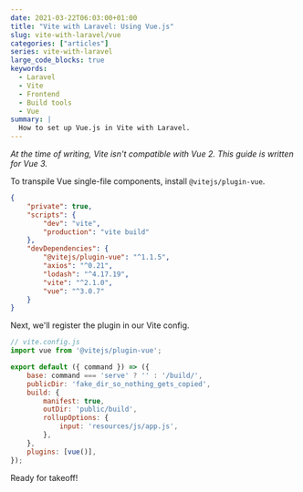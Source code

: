 ```yaml
---
date: 2021-03-22T06:03:00+01:00
title: "Vite with Laravel: Using Vue.js"
slug: vite-with-laravel/vue
categories: ["articles"]
series: vite-with-laravel
large_code_blocks: true
keywords:
  - Laravel
  - Vite
  - Frontend
  - Build tools
  - Vue
summary: |
  How to set up Vue.js in Vite with Laravel.
---
```


*At the time of writing, Vite isn't compatible with Vue 2. This guide is written for Vue 3.*

To transpile Vue single-file components, install `@vitejs/plugin-vue`.

```json {hl_lines=["8", "12"]}
{
    "private": true,
    "scripts": {
        "dev": "vite",
        "production": "vite build"
    },
    "devDependencies": {
        "@vitejs/plugin-vue": "^1.1.5",
        "axios": "^0.21",
        "lodash": "^4.17.19",
        "vite": "^2.1.0",
        "vue": "^3.0.7"
    }
}
```

Next, we'll register the plugin in our Vite config.

```js {hl_lines=["2", "14"]}
// vite.config.js
import vue from '@vitejs/plugin-vue';

export default ({ command }) => ({
    base: command === 'serve' ? '' : '/build/',
    publicDir: 'fake_dir_so_nothing_gets_copied',
    build: {
        manifest: true,
        outDir: 'public/build',
        rollupOptions: {
            input: 'resources/js/app.js',
        },
    },
    plugins: [vue()],
});
```

Ready for takeoff!

